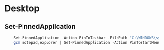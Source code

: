 Desktop
=======

Set-PinnedApplication
---------------------

```Powershell
    Set-PinnedApplication -Action PinToTaskbar -FilePath "C:\WINDOWS\system32\notepad.exe"
    gcm notepad,explorer | Set-PinnedApplication -Action PinToStartMenu
```

